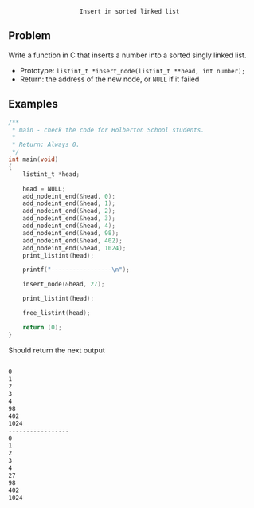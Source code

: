 ```
					Insert in sorted linked list
```

## Problem

Write a function in C that inserts a number into a sorted singly linked list.

* Prototype: `listint_t *insert_node(listint_t **head, int number);`
* Return: the address of the new node, or `NULL` if it failed

## Examples

```c
/**
 * main - check the code for Holberton School students.
 *
 * Return: Always 0.
 */
int main(void)
{
    listint_t *head;

    head = NULL;
    add_nodeint_end(&head, 0);
    add_nodeint_end(&head, 1);
    add_nodeint_end(&head, 2);
    add_nodeint_end(&head, 3);
    add_nodeint_end(&head, 4);
    add_nodeint_end(&head, 98);
    add_nodeint_end(&head, 402);
    add_nodeint_end(&head, 1024);
    print_listint(head);

    printf("-----------------\n");

    insert_node(&head, 27);

    print_listint(head);

    free_listint(head);

    return (0);
}

```
Should return the next output
```bash

0
1
2
3
4
98
402
1024
-----------------
0
1
2
3
4
27
98
402
1024

```

